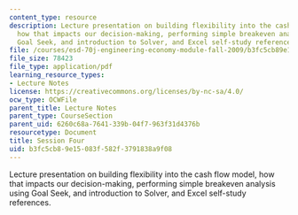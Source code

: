 ```yaml
---
content_type: resource
description: Lecture presentation on building flexibility into the cash flow model,
  how that impacts our decision-making, performing simple breakeven analysis using
  Goal Seek, and introduction to Solver, and Excel self-study references.
file: /courses/esd-70j-engineering-economy-module-fall-2009/b3fc5cb89e15083f582f3791838a9f08_MITESD_70Jf09_lec04.pdf
file_size: 78423
file_type: application/pdf
learning_resource_types:
- Lecture Notes
license: https://creativecommons.org/licenses/by-nc-sa/4.0/
ocw_type: OCWFile
parent_title: Lecture Notes
parent_type: CourseSection
parent_uid: 6260c68a-7641-339b-04f7-963f31d4376b
resourcetype: Document
title: Session Four
uid: b3fc5cb8-9e15-083f-582f-3791838a9f08
---
```

Lecture presentation on building flexibility into the cash flow model, how that impacts our decision-making, performing simple breakeven analysis using Goal Seek, and introduction to Solver, and Excel self-study references.